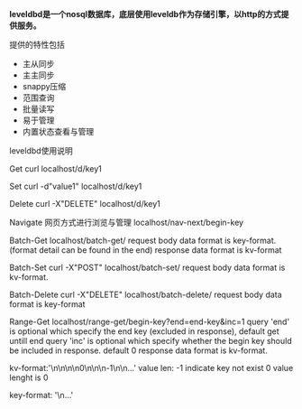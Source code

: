 **leveldbd是一个nosql数据库，底层使用leveldb作为存储引擎，以http的方式提供服务。**

提供的特性包括

- 主从同步
- 主主同步
- snappy压缩
- 范围查询
- 批量读写
- 易于管理
- 内置状态查看与管理



leveldbd使用说明

Get
curl localhost/d/key1

Set
curl -d"value1" localhost/d/key1

Delete
curl -X"DELETE" localhost/d/key1

Navigate 网页方式进行浏览与管理
localhost/nav-next/begin-key

Batch-Get
localhost/batch-get/
request body data format is key-format. (format detail can be found in the end)
response data format is kv-format

Batch-Set
curl -X"POST" localhost/batch-set/
request body data format is kv-format.

Batch-Delete
curl -X"DELETE" localhost/batch-delete/
request body data format is key-format

Range-Get
localhost/range-get/begin-key?end=end-key&inc=1
query 'end' is optional which specify the end key (excluded in response), default get untill end
query 'inc' is optional which specify whether the begin key should be included in response. default 0
response data format is kv-format.

kv-format:'<key>\n<value len>\n<value>\n<key2>\n0\n\n<key3>\n-1\n\n<key4>...'
    value len:
        -1 indicate key not exist
        0  value lenght is 0

key-format: '<key1>\n<key2>...'
